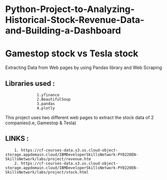 # Python-Project-to-Analyzing-Historical-Stock-Revenue-Data-and-Building-a-Dashboard
# Gamestop stock vs Tesla stock 
Extracting Data from Web pages by using Pandas library and Web Scraping
## Libraries used :  
                  1.yfinance
                  2.BeautifulSoup
                  3.pandas
                  4.plotly
This project uses two different web pages to extract the stock data of 2 companies(i.e, Gamestop & Tesla)
## LINKS :
        1. https://cf-courses-data.s3.us.cloud-object-storage.appdomain.cloud/IBMDeveloperSkillsNetwork-PY0220EN-SkillsNetwork/labs/project/revenue.htm
        2. https://cf-courses-data.s3.us.cloud-object-storage.appdomain.cloud/IBMDeveloperSkillsNetwork-PY0220EN-SkillsNetwork/labs/project/stock.html
